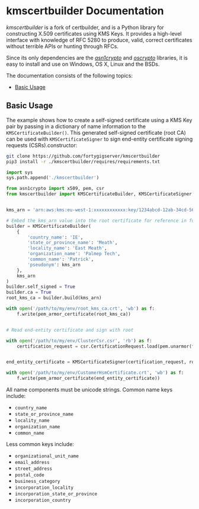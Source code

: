 # kmscertbuilder Documentation

*kmscertbuilder* is a fork of certbuilder, and is a Python library for constructing X.509 certificates using KMS Keys. It
provides a high-level interface with knowledge of RFC 5280 to produce, valid,
correct certificates without terrible APIs or hunting through RFCs.

Since its only dependencies are the
[*asn1crypto*](https://github.com/wbond/asn1crypto#readme) and
[*oscrypto*](https://github.com/wbond/oscrypto#readme) libraries, it is
easy to install and use on Windows, OS X, Linux and the BSDs.

The documentation consists of the following topics:

 - [Basic Usage](#basic-usage)

## Basic Usage

The example shows how to create a self-signed certificate using a KMS Key pair by passing in a dictionary of name information to
the `KMSCertificateBuilder()`. This generated self-signed certificate (root CA) can be used with `KMSCertificateSigner` to sign end-entity certificate signing requests (CSRs).constructor:

```bash
git clone https://github.com/fortygigserver/kmscertbuilder
pip3 install -r ./kmscertbuilder/requires/requirements.txt
```

``` python 
import sys
sys.path.append('./kmscertbuilder')

from asn1crypto import x509, pem, csr
from kmscertbuilder import KMSCertificateBuilder, KMSCertificateSigner, pem_armor_certificate


kms_arn = 'arn:aws:kms:eu-west-1:xxxxxxxxxxxx:key/1234abcd-12ab-34cd-56ef-1234567890ab'

# Embed the kms_arn value into the root certificate for reference in future
builder = KMSCertificateBuilder(
    {
        'country_name': 'IE',
        'state_or_province_name': 'Meath',
        'locality_name': 'East Meath',
        'organization_name': 'Palmep Tech',
        'common_name': 'Patrick',
        'pseudonym': kms_arn
    },
    kms_arn
)
builder.self_signed = True
builder.ca = True
root_kms_ca = builder.build(kms_arn)

with open('/path/to/my/env/root_kms_ca.crt', 'wb') as f:
    f.write(pem_armor_certificate(root_kms_ca))


# Read end-entity certificate and sign with root

with open('/path/to/my/env/ClusterCsr.csr', 'rb') as f:
    certification_request = csr.CertificationRequest.load(pem.unarmor(f.read())[2])


end_entity_certificate = KMSCertificateSigner(certification_request, root_kms_ca, kms_arn)

with open('/path/to/my/env/CustomerHsmCertificate.crt', 'wb') as f:
    f.write(pem_armor_certificate(end_entity_certificate))
```

All name components must be unicode strings. Common name keys include:

 - `country_name`
 - `state_or_province_name`
 - `locality_name`
 - `organization_name`
 - `common_name`

Less common keys include:

 - `organizational_unit_name`
 - `email_address`
 - `street_address`
 - `postal_code`
 - `business_category`
 - `incorporation_locality`
 - `incorporation_state_or_province`
 - `incorporation_country`
